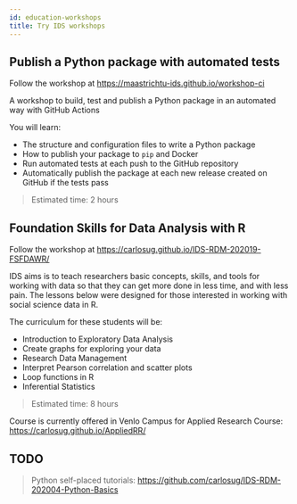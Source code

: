```yaml
---
id: education-workshops
title: Try IDS workshops
---
```


## Publish a Python package with automated tests

Follow the workshop at https://maastrichtu-ids.github.io/workshop-ci

A workshop to build, test and publish a Python package in an automated way with GitHub Actions

You will learn:

* The structure and configuration files to write a Python package 
* How to publish your package to `pip` and Docker
* Run automated tests at each push to the GitHub repository
* Automatically publish the package at each new release created on GitHub if the tests pass

> Estimated time: 2 hours

## Foundation Skills for Data Analysis with R

Follow the workshop at https://carlosug.github.io/IDS-RDM-202019-FSFDAWR/

IDS aims is to teach researchers basic concepts, skills, and tools for working with data so that they can get more done in less time, and with less pain. The lessons below were designed for those interested in working with social science data in R.

The curriculum for these students will be:

* Introduction to Exploratory Data Analysis
* Create graphs for exploring your data
* Research Data Management
* Interpret Pearson correlation and scatter plots
* Loop functions in R
* Inferential Statistics

> Estimated time: 8 hours

Course is currently offered in Venlo Campus for Applied Research Course: https://carlosug.github.io/AppliedRR/

## TODO

> Python self-placed tutorials: https://github.com/carlosug/IDS-RDM-202004-Python-Basics